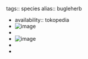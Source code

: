 tags:: species
alias:: bugleherb

- availability:: tokopedia
- ![image](https://ipfs.io/ipfs/QmdSdpdPaGFvqn5AfGrGAf5uBKtScXySsLFnmVP4TdqJjf)
-
- ![image](https://ipfs.io/ipfs/QmeABjv66EUqnVrNs7ZWDTfxvuAy2zdkmL9reJKVbCBbKe)
-
-